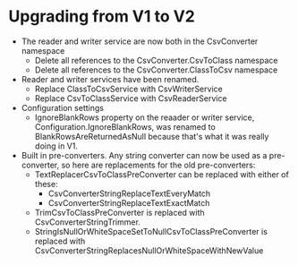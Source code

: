 # Upgrading from V1 to V2

- The reader and writer service are now both in the CsvConverter namespace
    - Delete all references to the CsvConverter.CsvToClass namespace 
    - Delete all references to the CsvConverter.ClassToCsv namespace 
- Reader and writer services have been renamed.
    - Replace ClassToCsvService with CsvWriterService
    - Replace CsvToClassService with CsvReaderService
- Configuration settings
    - IgnoreBlankRows property on the reaader or writer service,  Configuration.IgnoreBlankRows, was renamed to BlankRowsAreReturnedAsNull because that's what it was really doing in V1.
- Built in pre-converters.  Any string converter can now be used as a pre-converter, so here are replacements for the old pre-converters:
    - TextReplacerCsvToClassPreConverter can be replaced with either of these:
        - CsvConverterStringReplaceTextEveryMatch
        - CsvConverterStringReplaceTextExactMatch
    - TrimCsvToClassPreConverter is replaced with CsvConverterStringTrimmer.
    - StringIsNullOrWhiteSpaceSetToNullCsvToClassPreConverter is replaced with CsvConverterStringReplacesNullOrWhiteSpaceWithNewValue
